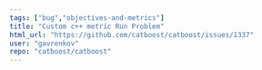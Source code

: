 ```yaml
---
tags: ["bug","objectives-and-metrics"]
title: "Custom c++ metric Run Problem"
html_url: "https://github.com/catboost/catboost/issues/1337"
user: "gavrenkov"
repo: "catboost/catboost"
---
```


